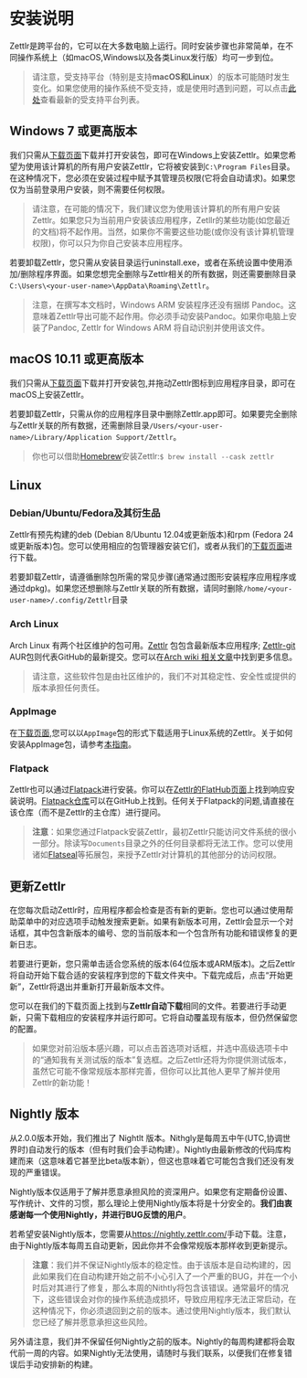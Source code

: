# 安装说明

Zettlr是跨平台的，它可以在大多数电脑上运行。同时安装步骤也非常简单，在不同操作系统上（如macOS,Windows以及各类Linux发行版）均可一步到位。

> 请注意，受支持平台（特别是支持**macOS和Linux**）的版本可能随时发生变化。如果您使用的操作系统不受支持，或是使用时遇到问题，可以点击[此处](https://www.electronjs.org/docs/tutorial/support#supported-platforms)查看最新的受支持平台列表。

## Windows 7 或更高版本

我们只需从[下载页面](https://www.zettlr.com/download)下载并打开安装包，即可在Windows上安装Zettlr。如果您希望为使用该计算机的所有用户安装Zettlr，它将被安装到`C:\Program Files`目录。在这种情况下，您必须在安装过程中赋予其管理员权限(它将会自动请求)。如果您仅为当前登录用户安装，则不需要任何权限。

> 请注意，在可能的情况下，我们建议您为使用该计算机的所有用户安装Zettlr。如果您只为当前用户安装该应用程序，Zetllr的某些功能(如您最近的文档)将不起作用。当然，如果你不需要这些功能(或你没有该计算机管理权限)，你可以只为你自己安装本应用程序。

若要卸载Zettlr，您只需从安装目录运行uninstall.exe，或者在系统设置中使用添加/删除程序界面。如果您想完全删除与Zettlr相关的所有数据，则还需要删除目录`C:\Users\<your-user-name>\AppData\Roaming\Zettlr`。

> 注意，在撰写本文档时，Windows ARM 安装程序还没有捆绑 Pandoc。这意味着Zettlr导出可能不起作用。你必须手动安装Pandoc。如果你电脑上安装了Pandoc, Zettlr for Windows ARM 将自动识别并使用该文件。

## macOS 10.11 或更高版本

我们只需从[下载页面](https://www.zettlr.com/download)下载并打开安装包,并拖动Zettlr图标到应用程序目录，即可在macOS上安装Zettlr。

若要卸载Zettlr，只需从你的应用程序目录中删除Zettlr.app即可。如果要完全删除与Zettlr关联的所有数据，还需删除目录`/Users/<your-user-name>/Library/Application Support/Zettlr`。

> 你也可以借助[Homebrew](https://formulae.brew.sh/cask/zettlr)安装Zettlr:`$ brew install --cask zettlr`

## Linux

### Debian/Ubuntu/Fedora及其衍生品

Zettlr有预先构建的deb (Debian 8/Ubuntu 12.04或更新版本)和rpm (Fedora 24或更新版本)包。您可以使用相应的包管理器安装它们，或者从我们的[下载页面](https://www.zettlr.com/download)进行下载。

若要卸载Zettlr，请遵循删除包所需的常见步骤(通常通过图形安装程序应用程序或通过dpkg)。如果您还想删除与Zettlr关联的所有数据，请同时删除`/home/<your-user-name>/.config/Zettlr`目录

### Arch Linux

Arch Linux 有两个社区维护的包可用。[Zettlr](https://archlinux.org/packages/?name=zettlr) 包包含最新版本应用程序; [Zettlr-git](https://aur.archlinux.org/packages/zettlr-git/) AUR包则代表GitHub的最新提交。您可以在[Arch wiki 相关文章](https://wiki.archlinux.org/title/Zettlr)中找到更多信息。

> 请注意，这些软件包是由社区维护的，我们不对其稳定性、安全性或提供的版本承担任何责任。

### AppImage

在[下载页面](https://www.zettlr.com/download),您可以以`AppImage`包的形式下载适用于Linux系统的Zettlr。关于如何安装AppImage包，请参考[本指南](https://appimage.org/)。

### Flatpack

Zettlr也可以通过[Flatpack](https://flathub.org/home)进行安装。你可以在[Zettlr的FlatHub页面](https://flathub.org/apps/details/com.zettlr.Zettlr)上找到响应安装说明。[Flatpack仓库](https://github.com/flathub/com.zettlr.Zettlr)可以在GitHub上找到。任何关于Flatpack的问题,请直接在该仓库（而不是Zettlr的主仓库）进行提问。

> **注意**：如果您通过Flatpack安装Zettlr，最初Zettlr只能访问文件系统的很小一部分。除读写`Documents`目录之外的任何目录都将无法工作。您可以使用诸如[Flatseal](https://flathub.org/apps/details/com.github.tchx84.Flatseal)等拓展包，来授予Zettlr对计算机的其他部分的访问权限。

## 更新Zettlr

在您每次启动Zettlr时，应用程序都会检查是否有新的更新。您也可以通过使用帮助菜单中的对应选项手动触发搜索更新。如果有新版本可用，Zettlr会显示一个对话框，其中包含新版本的编号、您的当前版本和一个包含所有功能和错误修复的更新日志。

若要进行更新，您只需单击适合您系统的版本(64位版本或ARM版本)。之后Zettlr将自动开始下载合适的安装程序到您的下载文件夹中。下载完成后，点击“开始更新”，Zettlr将退出并重新打开最新版本文件。

您可以在我们的下载页面上找到与**Zettlr自动下载**相同的文件。若要进行手动更新，只需下载相应的安装程序并运行即可。它将自动覆盖现有版本，但仍然保留您的配置。

> 如果您对前沿版本感兴趣，可以点击首选项对话框，并选中高级选项卡中的“通知我有关测试版的版本”复选框。之后Zettlr还将为你提供测试版本，虽然它可能不像常规版本那样完善，但你可以比其他人更早了解并使用Zettlr的新功能！

## Nightly 版本

从2.0.0版本开始，我们推出了 Nightlt 版本。Nithgly是每周五中午(UTC,协调世界时)自动发行的版本（但有时我们会手动构建）。Nightly由最新修改的代码库构建而来（这意味着它甚至比beta版本新），但这也意味着它可能包含我们还没有发现的严重错误。

Nightly版本仅适用于了解并愿意承担风险的资深用户。如果您有定期备份设置、写作统计、文件的习惯，那么理论上使用Nightly版本将是十分安全的。**我们由衷感谢每一个使用Nightly，并进行BUG反馈的用户**。

若希望安装Nightly版本，您需要从<https://nightly.zettlr.com/>手动下载。注意，由于Nightly版本每周五自动更新，因此你并不会像常规版本那样收到更新提示。

>**注意**：我们并不保证Nightly版本的稳定性。由于该版本是自动构建的，因此如果我们在自动构建开始之前不小心引入了一个严重的BUG，并在一个小时后对其进行了修复，那么本周的Nithtly将包含该错误。通常最坏的情况下，这些错误会对你的操作系统造成损坏，导致应用程序无法正常启动，在这种情况下，你必须退回到之前的版本。通过使用Nightly版本，我们默认您已经了解并愿意承担这些风险。

另外请注意，我们并不保留任何Nightly之前的版本。Nightly的每周构建都将会取代前一周的内容。如果Nightly无法使用，请随时与我们联系，以便我们在修复错误后手动安排新的构建。

